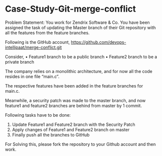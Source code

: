 # Case-Study-Git-merge-conflict
Problem Statement:
You work for Zendrix Software & Co. You have been assigned the task of updating the Master branch of their Git repository with all the features from the feature branches.

Following is the GitHub account, https://github.com/devops-intellipaat/merge-conflict.git

Consider, • Feature1 branch to be a public branch • Feature2 branch to be a private branch 

The company relies on a monolithic architecture, and for now all the code resides in one file “main.c”.

The respective features have been added in the feature branches for main.c. 

Meanwhile, a security patch was made to the master branch, and now feature1 and feature2 branches are behind from master by 1 commit. 

Following tasks have to be done: 

1. Update Feature1 and Feature2 branch with the Security Patch 
2. Apply changes of Feature1 and Feature2 branch on master 
3. Finally push all the branches to GitHub 

For Solving this, please fork the repository to your Github account and then work.

